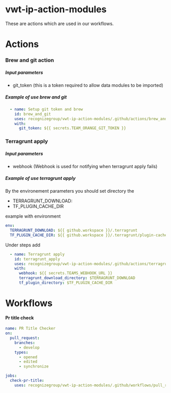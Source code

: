 # vwt-ip-action-modules
These are actions which are used in our workflows. 
# Actions
### Brew and git action
##### Input parameters 
- git_token (this is a token required to allow data modules to be imported) 

##### Example of use brew and git
```yaml
  - name: Setup git token and brew
    id: brew_and_git
    uses: recognizegroup/vwt-ip-action-modules/.github/actions/brew_and_gittoken@{desired version}
    with:
      git_token: ${{ secrets.TEAM_ORANGE_GIT_TOKEN }}
```

### Terragrunt apply
##### Input parameters
- webhook (Webhook is used for notifying when terragrunt apply fails)
##### Example of use terragrunt apply

By the environement parameters you should set directory the     

 - TERRAGRUNT_DOWNLOAD:
 - TF_PLUGIN_CACHE_DIR

example with environment 

```yaml
env:
  TERRAGRUNT_DOWNLOAD: ${{ github.workspace }}/.terragrunt
  TF_PLUGIN_CACHE_DIR: ${{ github.workspace }}/.terragrunt/plugin-cache
```

Under steps add

```yaml
  - name: Terragrunt apply
    id: terragrunt_apply
    uses: recognizegroup/vwt-ip-action-modules/.github/actions/terragrunt_apply@{desired version}
    with:
      webhook: ${{ secrets.TEAMS_WEBHOOK_URL }}
      terragrunt_download_directory: $TERRAGRUNT_DOWNLOAD
      tf_plugin_directory: $TF_PLUGIN_CACHE_DIR
  ```

# Workflows

#### Pr title check

```yaml
name: PR Title Checker
on:
  pull_request:
    branches:
      - develop
    types:
      - opened
      - edited
      - synchronize

jobs:
  check-pr-title:
    uses: recognizegroup/vwt-ip-action-modules/.github/workflows/pull_request_title.yaml@{desired version}
```

